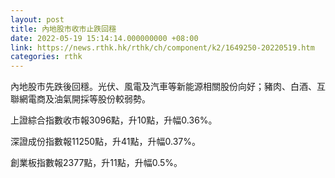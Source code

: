 ```yaml
---
layout: post
title: 內地股市收市止跌回穩
date: 2022-05-19 15:14:14.000000000 +08:00
link: https://news.rthk.hk/rthk/ch/component/k2/1649250-20220519.htm
categories: rthk
---
```


內地股市先跌後回穩。光伏、風電及汽車等新能源相關股份向好；豬肉、白酒、互聯網電商及油氣開採等股份較弱勢。

上證綜合指數收市報3096點，升10點，升幅0.36%。

深證成份指數報11250點，升41點，升幅0.37%。

創業板指數報2377點，升11點，升幅0.5%。
